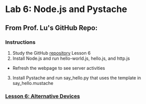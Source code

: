 # Lab 6: Node.js and Pystache
## From Prof. Lu's GitHub Repo:
### Instructions
1. Study the GitHub [repository](https://github.com/kevinwlu/iot) Lesson 6
2. Install Node.js and run hello-world.js, hello.js, and http.js
  - Refresh the webpage to see server activities
3. Install Pystache and run say_hello.py that uses the template in say_hello.mustache
### [Lesson 6: Alternative Devices](lesson6/README.md)
